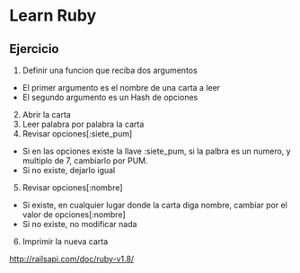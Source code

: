 # Learn Ruby

## Ejercicio

1. Definir una funcion que reciba dos argumentos
* El primer argumento es el nombre de una carta a leer
* El segundo argumento es un Hash de opciones
2. Abrir la carta
3. Leer palabra por palabra la carta
4. Revisar opciones[:siete_pum]
* Si en las opciones existe la llave :siete_pum, si la palbra es un numero,
     y multiplo de 7, cambiarlo por PUM.
* Si no existe, dejarlo igual
5. Revisar opciones[:nombre]
* Si existe, en cualquier lugar donde la carta diga nombre, cambiar por el valor
     de opciones[:nombre]
* Si no existe, no modificar nada
6. Imprimir la nueva carta

http://railsapi.com/doc/ruby-v1.8/
